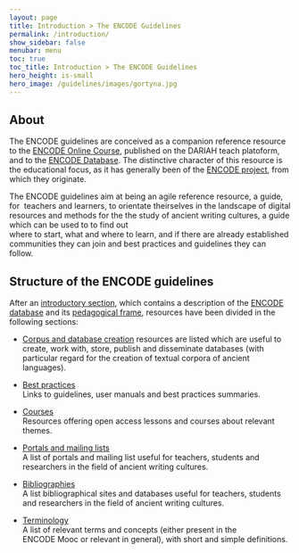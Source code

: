 ```yaml
---
layout: page
title: Introduction > The ENCODE Guidelines
permalink: /introduction/
show_sidebar: false
menubar: menu
toc: true
toc_title: Introduction > The ENCODE Guidelines
hero_height: is-small
hero_image: /guidelines/images/gortyna.jpg
---
```


## About
The ENCODE guidelines are conceived as a companion reference resource to the
 [ENCODE Online Course](https://teach-dariah-cur.acdh-dev.oeaw.ac.at/course/view.php?id=73),
published on the DARIAH teach platoform, and to the [ENCODE Database](https://gn.biblhertz.it/encode/). 
The distinctive character of this resource is the educational focus, as it has generally been of the 
[ENCODE project](https://site.unibo.it/encode/en), from which they originate. 

The ENCODE guidelines aim at being an agile reference resource, a guide, for  teachers and learners, to orientate theirselves
 in the landscape of digital resources and methods for the the study of ancient writing cultures, a guide which can be used to to find out  
where to start, what and where to learn, and if there are already established communities they can join 
and best practices and guidelines they can follow.

## Structure of the ENCODE guidelines  
After an [introductory section](/introduction), which contains a description of the [ENCODE database](/database) 
and its [pedagogical frame](/competences), resources have been divided in the following sections:

-  [Corpus and database creation](/db_creation) 
resources are listed which are useful to create, work with, store, publish and disseminate databases 
(with particular regard for the creation of textual corpora of ancient languages).

- [Best practices](/epidoc)    
Links to guidelines, user manuals and best practices summaries.

- [Courses](/soft_carp)  
Resources offering open access lessons and courses about relevant themes.

- [Portals and mailing lists](/mailing_lists)  
A list of portals and mailing list useful for teachers, students and researchers in the field of ancient writing cultures.

- [Bibliographies](/bibliographies)  
A list bibliographical sites and databases useful for teachers, students and researchers in the field of ancient writing cultures.

- [Terminology](/terminology)   
A list of relevant terms and concepts (either present in the ENCODE Mooc or relevant in general), with short and simple definitions.
